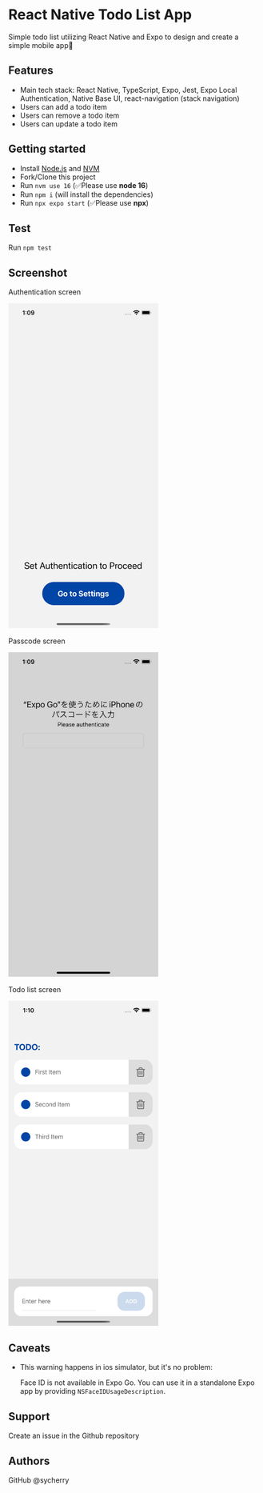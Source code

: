 # React Native Todo List App

Simple todo list utilizing React Native and Expo to design and create a simple mobile app🌈

## Features

- Main tech stack: React Native, TypeScript, Expo, Jest, Expo Local Authentication, Native Base UI, react-navigation (stack navigation)
- Users can add a todo item
- Users can remove a todo item
- Users can update a todo item

## Getting started

- Install [Node.js](https://nodejs.org/en/download/) and [NVM](https://github.com/nvm-sh/nvm#installing-and-updating)
- Fork/Clone this project
- Run `nvm use 16` (✅Please use **node 16**)
- Run `npm i` (will install the dependencies)
- Run `npx expo start` (✅Please use **npx**)

## Test

Run `npm test` 

## Screenshot

<p>Authentication screen</p>
<img src="/assets/screenshot1.png" alt="authentication screen" width="300" height="auto"/>
<p>Passcode screen</p>
<img src="/assets/screenshot2.png" alt="passcord screen" width="300" height="auto"/>
<p>Todo list screen</p>
<img src="/assets/screenshot3.png" alt="todo screen" width="300" height="auto"/>

## Caveats

- This warning happens in ios simulator, but it's no problem:

  Face ID is not available in Expo Go. You can use it in a standalone Expo app by providing `NSFaceIDUsageDescription`.

## Support

Create an issue in the Github repository

## Authors
GitHub @sycherry
